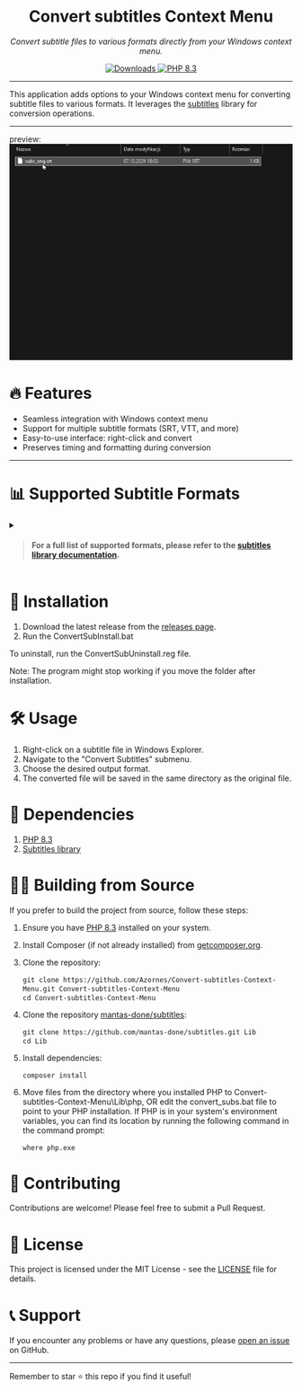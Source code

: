 <p align="center">
  <h1 align="center">Convert subtitles Context Menu</h1>
  <p align="center"><i>Convert subtitle files to various formats directly from your Windows context menu.</i></p>
</p>

<p align="center">
   <a href="https://github.com/Azornes/Convert-subtitles-Context-Menu/releases">
    <img alt="Downloads" src="https://img.shields.io/github/downloads/Azornes/Convert-subtitles-Context-Menu/total?label=Downloads&style=flat-square">
   </a>
  <a href="https://www.php.net/">
    <img alt="PHP 8.3" src="https://img.shields.io/badge/PHP-8.3-777BB4?logo=PHP&logoColor=FFFFFF&style=flat-square">
   </a>
</p>

---

This application adds options to your Windows context menu for converting subtitle files to various formats. It leverages the [subtitles](https://github.com/mantas-done/subtitles) library for conversion operations.

---
preview:
![](https://github.com/Azornes/Convert-subtitles-Context-Menu/blob/main/documentation_images/Preview.gif)

# 🔥 Features

- Seamless integration with Windows context menu
- Support for multiple subtitle formats (SRT, VTT, and more)
- Easy-to-use interface: right-click and convert
- Preserves timing and formatting during conversion

---

# 📊 Supported Subtitle Formats
<details>
<summary>

> #### For a full list of supported formats, please refer to the [subtitles library documentation](https://github.com/mantas-done/subtitles).
</summary>

| Format                                                                                                | Extension | Internal format name |
|-------------------------------------------------------------------------------------------------------|-----------|----------------------|
| [SubRip](https://en.wikipedia.org/wiki/SubRip#SubRip_text_file_format)                                | .srt      | srt                  |
| [WebVTT](https://en.wikipedia.org/wiki/WebVTT)                                                        | .vtt      | vtt                  |
| [Scenarist](http://www.theneitherworld.com/mcpoodle/SCC_TOOLS/DOCS/SCC_FORMAT.HTML)                   | .scc      | scc                  |
| [Spruce Technologies SubTitles](https://pastebin.com/ykGM9qjZ)                                        | .stl      | stl                  |
| [Youtube Subtitles](https://webdev-il.blogspot.lt/2010/01/sbv-file-format-for-youtube-subtitles.html) | .sbv      | sbv                  |
| [SubViewer](https://wiki.videolan.org/SubViewer)                                                      | .sub      | sub_subviewer        |
| [MicroDVD](https://en.wikipedia.org/wiki/MicroDVD)                                                    | .sub      | sub_microdvd         |
| Advanced Sub Station                                                                                  | .ass      | ass                  |
| [Netflix Timed Text](https://en.wikipedia.org/wiki/Timed_Text_Markup_Language)                        | .dfxp     | dfxp                 |
| [TTML](https://en.wikipedia.org/wiki/Timed_Text_Markup_Language)                                      | .ttml     | ttml                 |
| [SAMI](https://en.wikipedia.org/wiki/SAMI)                                                            | .smi      | smi                  |
| QuickTime                                                                                             | .qt.txt   | txt_quicktime        |
| [LyRiCs](https://en.wikipedia.org/wiki/LRC_(file_format))                                             | .lrc      | lrc                  |
| Comma separated values                                                                                | .csv      | csv                  |
| Plaintext                                                                                             | .txt      | txt                  |

</details>

# 🚀 Installation

1. Download the latest release from the [releases page](https://github.com/Azornes/Convert-subtitles-Context-Menu/releases).
2. Run the ConvertSubInstall.bat

To uninstall, run the ConvertSubUninstall.reg file.

Note: The program might stop working if you move the folder after installation.

# 🛠 Usage

1. Right-click on a subtitle file in Windows Explorer.
2. Navigate to the "Convert Subtitles" submenu.
3. Choose the desired output format.
4. The converted file will be saved in the same directory as the original file.

# 🧩 Dependencies
1. [PHP 8.3](https://windows.php.net/download#php-8.3)
2. [Subtitles library](https://github.com/mantas-done/subtitles)

# 🧑‍💻 Building from Source

If you prefer to build the project from source, follow these steps:

1. Ensure you have [PHP 8.3](https://windows.php.net/download#php-8.3) installed on your system.
2. Install Composer (if not already installed) from [getcomposer.org](https://getcomposer.org/).
3. Clone the repository:
   ```
   git clone https://github.com/Azornes/Convert-subtitles-Context-Menu.git Convert-subtitles-Context-Menu
   cd Convert-subtitles-Context-Menu
   ```

4. Clone the repository [mantas-done/subtitles](https://github.com/mantas-done/subtitles):
   ```
   git clone https://github.com/mantas-done/subtitles.git Lib
   cd Lib
   ```
5. Install dependencies:
   ```
   composer install
   ```
6. Move files from the directory where you installed PHP to Convert-subtitles-Context-Menu\Lib\php, OR edit the convert_subs.bat file to point to your PHP installation.
If PHP is in your system's environment variables, you can find its location by running the following command in the command prompt:
   ```
   where php.exe
   ```


# 🤝 Contributing

Contributions are welcome! Please feel free to submit a Pull Request.

# 📄 License

This project is licensed under the MIT License - see the [LICENSE](https://github.com/Azornes/Convert-subtitles-Context-Menu/blob/main/LICENSE.md) file for details.

# 📞 Support

If you encounter any problems or have any questions, please [open an issue](https://github.com/Azornes/Convert-subtitles-Context-Menu/issues) on GitHub.

---

Remember to star ⭐ this repo if you find it useful!
